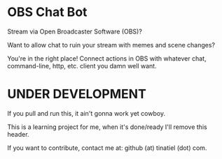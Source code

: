 # OBS Chat Bot
Stream via Open Broadcaster Software (OBS)?

Want to allow chat to ruin your stream with memes and scene changes?

You're in the right place! Connect actions in OBS with whatever chat, command-line, http, etc. client you damn well want.

# UNDER DEVELOPMENT
If you pull and run this, it ain't gonna work yet cowboy.

This is a learning project for me, when it's done/ready I'll remove this header.

If you want to contribute, contact me at: github (at) tinatiel (dot) com.